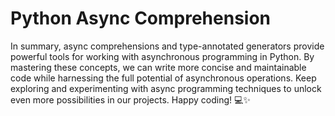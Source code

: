 # Python Async Comprehension
In summary, async comprehensions and type-annotated generators provide powerful tools for working with asynchronous programming in Python. By mastering these concepts, we can write more concise and maintainable code while harnessing the full potential of asynchronous operations. Keep exploring and experimenting with async programming techniques to unlock even more possibilities in our projects. Happy coding! 💻✨
